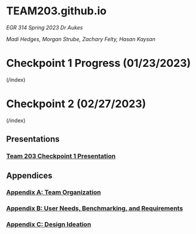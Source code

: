 # **TEAM203.github.io**

_EGR 314 Spring 2023 Dr Aukes_

_Madi Hedges, Morgan Strube, Zachary Felty, Hasan Kaysan_


# Checkpoint 1 Progress (01/23/2023) 
 (/index)

# Checkpoint 2 (02/27/2023)
 (/index)

## Presentations

### [Team 203 Checkpoint 1 Presentation](https://youtu.be/NVca4oIyfms)

## Appendices

### [Appendix A: Team Organization](/TeamOrgAppendix)

### [Appendix B: User Needs, Benchmarking, and Requirements](/UserNeedsAppendix)

### [Appendix C: Design Ideation](/DesignIdeaAppendix)
